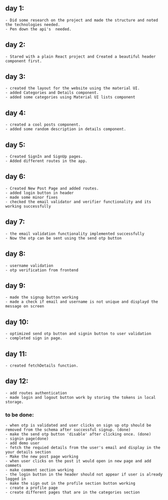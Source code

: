 ## day 1:
    - Did some research on the project and made the structure and noted the technologies needed.
    - Pen down the api's  needed. 
## day 2:
    - Stared with a plain React project and Created a beautiful header component first.
## day 3:
    - created the layout for the website using the material UI.
    - added Categories and Details component.
    - added some categories using Material UI lists component
## day 4:
    - created a cool posts component.
    - added some random description in details component.
## day 5: 
    - Created SignIn and SignUp pages.
    - Added different routes in the app.
## day 6:
    - Created New Post Page and added routes.
    - added login button in header
    - made some minor fixes
    - checked the email validator and verifier functionality and its working successfully
    
## day 7:
    - the email validation functionality implemented successfully
    - Now the otp can be sent using the send otp button

## day 8:
    - username validation
    - otp verification from frontend

## day 9:
    - made the signup button working
    - made a check if email and username is not unique and displayd the message on screen

## day 10:
    - optimized send otp button and signin button to user validation
    - completed sign in page.

## day 11:
    - created fetchDetails function.
## day 12:
    - add routes authentication
    - made login and logout button work by storing the tokens in local storage.







### to be done:
    - when otp is validated and user clicks on sign up otp should be removed from the schema after successful signup. (done)
    - make the send otp button 'disable' after clicking once. (done)
    - signin page(done)
    - add demo user
    - fetch the requied details from the user's email and display in the your details section
    - Make the new post page working 
    - when user clicks on the post it would open in new page and add commets
    - make comment section working
    - the login button in the header should not appear if user is already logged in
    - make the sign out in the profile section button working
    - create a profile page
    - create different pages that are in the categories section

